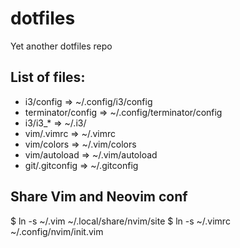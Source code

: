 # dotfiles
Yet another dotfiles repo

## List of files:
 - i3/config            => ~/.config/i3/config
 - terminator/config    => ~/.config/terminator/config
 - i3/i3_*              => ~/.i3/
 - vim/.vimrc           => ~/.vimrc
 - vim/colors           => ~/.vim/colors
 - vim/autoload         => ~/.vim/autoload
 - git/.gitconfig       => ~/.gitconfig

## Share Vim and Neovim conf
$ ln -s ~/.vim ~/.local/share/nvim/site
$ ln -s ~/.vimrc ~/.config/nvim/init.vim
